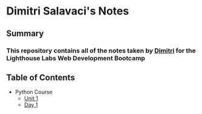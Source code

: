 # Dimitri Salavaci's Notes

## Summary


### This repository contains all of the notes taken by [Dimitri](https://github.com/dimitrisalavaci/lighthouse-data-notes.git) for the Lighthouse Labs Web Development Bootcamp

## Table of Contents
* Python Course
  * [Unit 1](/Unit_1)
  * [Day 1](/Unit_1/Day_1)

